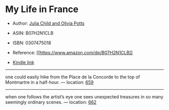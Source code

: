 # My Life in France

* Author: [Julia Child and Olivia Potts](https://www.amazon.com/Julia-Child/e/B000AQ0XXS/ref=dp_byline_cont_ebooks_1)
* ASIN: B07H2N1CLB
* ISBN: 0307475018



* Reference: [[https://www.amazon.com/dp/B07H2N1CLB]]
* [Kindle link](kindle://book?action=open&asin=B07H2N1CLB)


---
one could easily hike from the Place de la Concorde to the top of Montmartre in a half-hour. — location: [659](kindle://book?action=open&asin=B07H2N1CLB&location=659)

---
when one follows the artist’s eye one sees unexpected treasures in so many seemingly ordinary scenes. — location: [662](kindle://book?action=open&asin=B07H2N1CLB&location=662)

